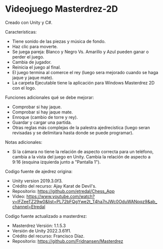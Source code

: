 # Videojuego Masterdrez-2D

Creado con Unity y C#. 

Características:
- Tiene sonido de las piezas y música de fondo.
- Haz clic para moverte.
- Se juega pareja: Blanco y Negro Vs. Amarillo y Azul pueden ganar o perder el juego.
- Cambia de jugador.
- Reinicia el juego al final.
- El juego termina al comerce el rey (luego sera mejorado cuando se haga jaque y jaque mate).
- La carpeta Ejecutable tiene la aplicación para Windows Masterdrez 2D con el logo.

Funciones adicionales qué se debe mejorar:
- Comprobar si hay jaque.
- Comprobar si hay jaque mate.
- Enroque (cambio de torre y rey).
- Guardar y cargar una partida.
- Otras reglas más complejas de la palestra ajedrecistica (luego seran revisadas y se delimitara hasta donde se puede programar).

Notas adicionales: 
- Si la cámara no tiene la relación de aspecto correcta para un teléfono, cambia a la vista del juego en Unity. Cambia la relación de aspecto a 9:16 (esquina izquierda junto a "Pantalla 1").

Codigo fuente de ajedrez origina: 
- Unity version 2019.3.0f3.
- Crédito del recurso: Ajay Karat de Devil's.
- Repositorio: https://github.com/etredal/Chess_App
- Video: https://www.youtube.com/watch?v=lFZeeTZ29w0&list=PL72bFQgYwe2t_T4ha7nJWc0OduWANpqz9&ab_channel=Etredal

Codigo fuente actualizado a masterdrez:
- Masterdrez Versión: 1.1.5.3 
- Versión de Unity 2022.3.61f1.
- Crédito del recurso: Francisco Díaz.
- Repositorio: https://github.com/Fridnansen/Masterdrez
